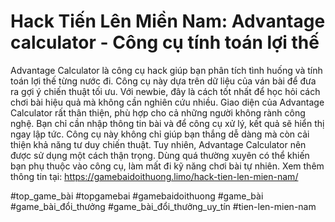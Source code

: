 # Hack Tiến Lên Miền Nam: Advantage calculator - Công cụ tính toán lợi thế
Advantage Calculator là công cụ hack giúp bạn phân tích tình huống và tính toán lợi thế từng nước đi. Công cụ này dựa trên dữ liệu của ván bài để đưa ra gợi ý chiến thuật tối ưu. Với newbie, đây là cách tốt nhất để học hỏi cách chơi bài hiệu quả mà không cần nghiên cứu nhiều.
Giao diện của Advantage Calculator rất thân thiện, phù hợp cho cả những người không rành công nghệ. Bạn chỉ cần nhập thông tin bài và để công cụ xử lý, kết quả sẽ hiển thị ngay lập tức. Công cụ này không chỉ giúp bạn thắng dễ dàng mà còn cải thiện khả năng tư duy chiến thuật.
Tuy nhiên, Advantage Calculator nên được sử dụng một cách thận trọng. Dùng quá thường xuyên có thể khiến bạn phụ thuộc vào công cụ, làm mất đi kỹ năng chơi bài tự nhiên.
Xem thêm thông tin tại: https://gamebaidoithuong.limo/hack-tien-len-mien-nam/

#top_game_bài #topgamebai #gamebaidoithuong #game_bài #game_bài_đổi_thưởng #game_bài_đổi_thưởng_uy_tín #tien-len-mien-nam 

